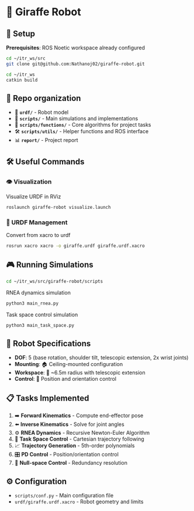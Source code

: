 # 🦒 Giraffe Robot

## 🚀 Setup
**Prerequisites**: ROS Noetic workspace already configured

```bash
cd ~/itr_ws/src
git clone git@github.com:Nathanoj02/giraffe-robot.git

cd ~/itr_ws
catkin build
```

## 📁 Repo organization
- 🤖 **`urdf/`** - Robot model
- 🐍 **`scripts/`** - Main simulations and implementations  
- 🔧 **`scripts/functions/`** - Core algorithms for project tasks
- 🛠️ **`scripts/utils/`** - Helper functions and ROS interface
- 📊 **`report/`** - Project report

## 🛠️ Useful Commands

### 👁️ Visualization
Visualize URDF in RViz
```bash
roslaunch giraffe-robot visualize.launch
```

### 🔧 URDF Management
Convert from xacro to urdf
```bash
rosrun xacro xacro -o giraffe.urdf giraffe.urdf.xacro
```

## 🎮 Running Simulations
```bash
cd ~/itr_ws/src/giraffe-robot/scripts
```

RNEA dynamics simulation
```bash
python3 main_rnea.py
```

Task space control simulation
```bash
python3 main_task_space.py
```

## 🤖 Robot Specifications
- **DOF**: 5 (base rotation, shoulder tilt, telescopic extension, 2x wrist joints)
- **Mounting**: 🏠 Ceiling-mounted configuration
- **Workspace**: 📏 ~6.5m radius with telescopic extension
- **Control**: 🎯 Position and orientation control

## 📋 Tasks Implemented
1. ➡️ **Forward Kinematics** - Compute end-effector pose
2. ⬅️ **Inverse Kinematics** - Solve for joint angles
3. ⚙️ **RNEA Dynamics** - Recursive Newton-Euler Algorithm
4. 🎯 **Task Space Control** - Cartesian trajectory following
5. 📈 **Trajectory Generation** - 5th-order polynomials
6. 🎛️ **PD Control** - Position/orientation control
7. 🔄 **Null-space Control** - Redundancy resolution

## ⚙️ Configuration
- `scripts/conf.py` - Main configuration file
- `urdf/giraffe.urdf.xacro` - Robot geometry and limits

